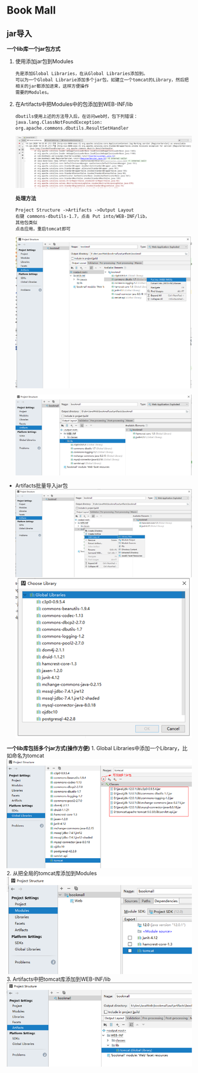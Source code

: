 Book Mall
==

## jar导入
**一个lib库一个jar包方式**
1. 使用添加jar包到Modules
    ```text
    先是添加Global Libraries，在从Global Libraries添加到。
    可以为一个Global Librarie添加多个jar包，如建立一个tomcat的Library，然后把相关的jar都添加进来，这样方便操作
    需要的Modules。
    ```
2. 在Artifacts中把Modules中的包添加到WEB-INF/lib
    ```text
    dbutils使用上述的方法导入后，在访问web时，包下列错误：
    java.lang.ClassNotFoundException: org.apache.commons.dbutils.ResultSetHandler
    ```
    ![](../images/tomcat/dbutils_01.png)

    **处理方法**
    ```text
    Project Structure ->Artifacts ->Output Layout
    右键 commons-dbutils-1.7，点击 Put into/WEB-INF/lib，
    其他包类似
    点击应用，重启tomcat即可
    ```
    ![](../images/tomcat/dbutils_02.png)  
    
    ![](../images/tomcat/dbutils_03.png)
    
* Artifacts批量导入jar包
    ![](../images/tomcat/artifacts_import_jar.png)  
    ![](../images/tomcat/artifacts_import_jar_02.png)  

**一个lib库包括多个jar方式(操作方便)**
    1. Global Libraries中添加一个Library，比如命名为tomcat
    ![](../images/tomcat/jar_import01.png)  
    2. 从把全局的tomcat库添加到Modules
    ![](../images/tomcat/jar_import02.png)  
    3. Artifacts中把tomcat库添加到WEB-INF/lib
    ![](../images/tomcat/jar_import03.png)  